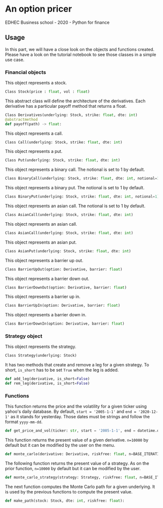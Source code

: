 # An option pricer
EDHEC Business school - 2020 - Python for finance


## Usage

In this part, we will have a close look on the objects and functions created. Please have a look on the tutorial notebook to see those classes in a simple use case.

### Financial objects

This object represents a stock.
```python
Class Stock(price : float, vol : float)
```

This abstract class will define the architecture of the derivatives. Each derivative has a particular payoff method that returns a float.
```python
Class Derivatives(underlying: Stock, strike: float, dte: int) 
@abstractmethod
def payoff(path) -> float:
```

This object represents a call.
```python
Class Call(underlying: Stock, strike: float, dte: int)
```

This object represents a put.
```python
Class Put(underlying: Stock, strike: float, dte: int)
```

This object represents a binary call. The notional is set to 1 by default.
```python
Class BinaryCall(underlying: Stock, strike: float, dte: int, notional=1)
```

This object represents a binary put. The notional is set to 1 by default.
```python
Class BinaryPut(underlying: Stock, strike: float, dte: int, notional=1)
```


This object represents an asian call. The notional is set to 1 by default.
```python
Class AsianCall(underlying: Stock, strike: float, dte: int)
```

This object represents an asian call.
```python
Class AsianCall(underlying: Stock, strike: float, dte: int)
```


This object represents an asian put.
```python
Class AsianPut(underlying: Stock, strike: float, dte: int)
```


This object represents a barrier up out.
```python
Class BarrierUpOut(option: Derivative, barrier: float)
```

This object represents a barrier down out.
```python
Class BarrierDownOut(option: Derivative, barrier: float)
```

This object represents a barrier up in.
```python
Class BarrierUpIn(option: Derivative, barrier: float)
```

This object represents a barrier down in.
```python
Class BarrierDownIn(option: Derivative, barrier: float)
```

### Strategy object

This object represents the strategy. 
```python
Class Strategy(underlying: Stock)
```
It has two methods that create and remove a leg for a given strategy. To short, `is_short` has to be set `True` when the leg is added.
```python
def add_leg(derivative, is_short=False)
def rem_leg(derivative, is_short=False)
```

### Functions

This function returns the price and the volatility for a given ticker using yahoo's daily database. By default, `start = '2005-1-1'` and
`end = '2020-12-1'` as it stands for yesterday. Those dates must be strings and follow the format `yyyy-mm-dd`.
```python
def get_price_and_vol(ticker: str, start = '2005-1-1', end = datetime.date.today().strftime("%Y-%m-%d")):
```

This function returns the present value of a given derivative. `n=10000` by default but it can be modified by the user on the menu.
```python
def monte_carlo(derivative: Derivative, riskfree: float, n=BASE_ITERATIONS):
```

The following function returns the present value of a strategy. As on the prior function, `n=10000` by default but it can be modified by the user.
```python
def monte_carlo_strategy(strategy: Strategy, riskfree: float, n=BASE_ITERATIONS):
```

The next function computes the Monte Carlo path for a given underlying. It is used by the previous functions to compute the present value.
```python
def make_path(stock: Stock, dte: int, riskfree: float):
```

